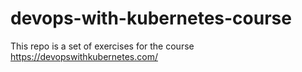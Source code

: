# devops-with-kubernetes-course

This repo is a set of exercises for the course https://devopswithkubernetes.com/
